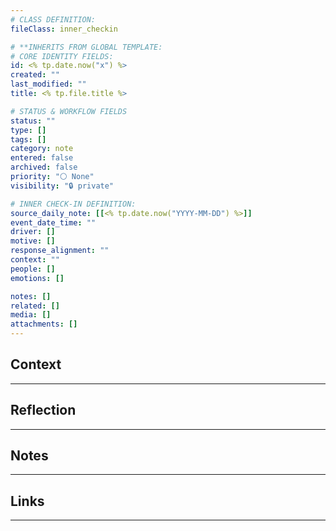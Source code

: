 ```yaml
---
# CLASS DEFINITION:
fileClass: inner_checkin

# **INHERITS FROM GLOBAL TEMPLATE:
# CORE IDENTITY FIELDS:
id: <% tp.date.now("x") %>
created: ""
last_modified: ""
title: <% tp.file.title %>

# STATUS & WORKFLOW FIELDS
status: ""
type: []
tags: []
category: note
entered: false
archived: false
priority: "⚪ None"
visibility: "🔒 private"

# INNER CHECK-IN DEFINITION:
source_daily_note: [[<% tp.date.now("YYYY-MM-DD") %>]]
event_date_time: ""
driver: []
motive: []
response_alignment: ""
context: ""
people: []
emotions: []

notes: []
related: []
media: []
attachments: []
---
```


## Context
---


## Reflection
---


## Notes 
---


## Links
---


